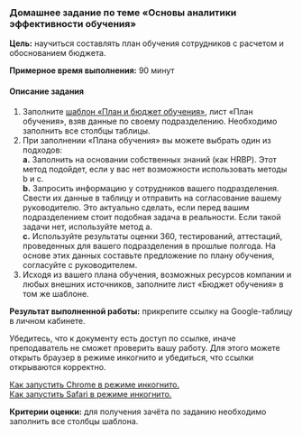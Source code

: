 ### Домашнее задание по теме «Основы аналитики эффективности обучения»
**Цель:** научиться составлять план обучения сотрудников с расчетом и обоснованием бюджета.

**Примерное время выполнения:** 90 минут

#### Описание задания
1. Заполните [шаблон «План и бюджет обучения»](https://docs.google.com/spreadsheets/d/14qGuvO0o1I-AVxeOIbm6ZoUowyv0j3UT/copy), лист «План обучения», взяв данные по своему подразделению. Необходимо заполнить все столбцы таблицы.
2. При заполнении  «Плана обучения» вы можете выбрать один из подходов:  
   **a.** Заполнить на основании собственных знаний (как HRBP). Этот метод подойдет, если у вас нет возможности использовать методы b и с.  
   **b.** Запросить информацию у сотрудников вашего подразделения. Свести их данные в таблицу и отправить на согласование вашему руководителю. Это актуально сделать, если перед вашим подразделением стоит подобная задача в реальности. Если такой задачи нет, используйте метод a.   
   **c.** Используйте результаты оценки 360, тестирований, аттестаций, проведенных для вашего подразделения в прошлые полгода. На основе этих данных составьте предложение по плану обучения, согласуйте с руководителем.  
3. Исходя из вашего плана обучения, возможных ресурсов компании и любых внешних источников, заполните лист «Бюджет обучения» в том же шаблоне.

**Результат выполненной работы:** прикрепите cсылку на Google-таблицу в личном кабинете.

Убедитесь, что к документу есть доступ по ссылке, иначе преподаватель не сможет проверить вашу работу. Для этого можете открыть браузер в режиме инкогнито и убедиться, что ссылки открываются корректно.

[Как запустить Chrome в режиме инкогнито.](https://support.google.com/chrome/answer/95464?co=GENIE.Platform%3DDesktop&hl=ru)  
[Как запустить Safari в режиме инкогнито.](https://support.apple.com/ru-ru/guide/safari/ibrw1069/mac)

**Критерии оценки:** для получения зачёта по заданию необходимо заполнить все столбцы шаблона.
